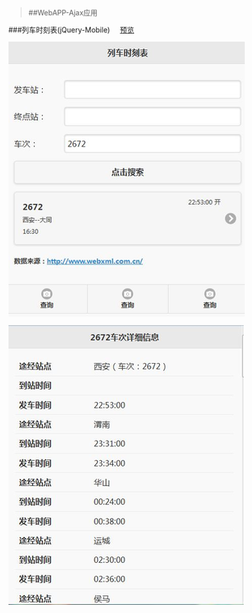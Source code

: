 >##WebAPP-Ajax应用

###列车时刻表(jQuery-Mobile)   &nbsp;&nbsp;&nbsp; [预览]()

![train01](../public-pictures/train01.jpg)


![train02](../public-pictures/train02.jpg)